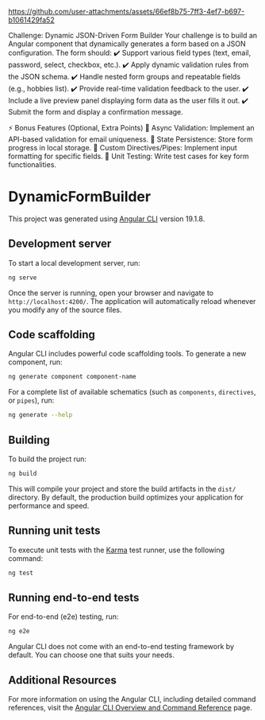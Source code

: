 


https://github.com/user-attachments/assets/66ef8b75-7ff3-4ef7-b697-b1061429fa52

Challenge: Dynamic JSON-Driven Form Builder
Your challenge is to build an Angular component that dynamically generates a form based on a JSON configuration. The form should:
✔️ Support various field types (text, email, password, select, checkbox, etc.).
✔️ Apply dynamic validation rules from the JSON schema.
✔️ Handle nested form groups and repeatable fields (e.g., hobbies list).
✔️ Provide real-time validation feedback to the user.
✔️ Include a live preview panel displaying form data as the user fills it out.
✔️ Submit the form and display a confirmation message.

⚡️ Bonus Features (Optional, Extra Points)
🚀 Async Validation: Implement an API-based validation for email uniqueness.
🚀 State Persistence: Store form progress in local storage.
🚀 Custom Directives/Pipes: Implement input formatting for specific fields.
🚀 Unit Testing: Write test cases for key form functionalities.


# DynamicFormBuilder

This project was generated using [Angular CLI](https://github.com/angular/angular-cli) version 19.1.8.

## Development server

To start a local development server, run:

```bash
ng serve
```

Once the server is running, open your browser and navigate to `http://localhost:4200/`. The application will automatically reload whenever you modify any of the source files.

## Code scaffolding

Angular CLI includes powerful code scaffolding tools. To generate a new component, run:

```bash
ng generate component component-name
```

For a complete list of available schematics (such as `components`, `directives`, or `pipes`), run:

```bash
ng generate --help
```

## Building

To build the project run:

```bash
ng build
```

This will compile your project and store the build artifacts in the `dist/` directory. By default, the production build optimizes your application for performance and speed.

## Running unit tests

To execute unit tests with the [Karma](https://karma-runner.github.io) test runner, use the following command:

```bash
ng test
```

## Running end-to-end tests

For end-to-end (e2e) testing, run:

```bash
ng e2e
```

Angular CLI does not come with an end-to-end testing framework by default. You can choose one that suits your needs.

## Additional Resources

For more information on using the Angular CLI, including detailed command references, visit the [Angular CLI Overview and Command Reference](https://angular.dev/tools/cli) page.
